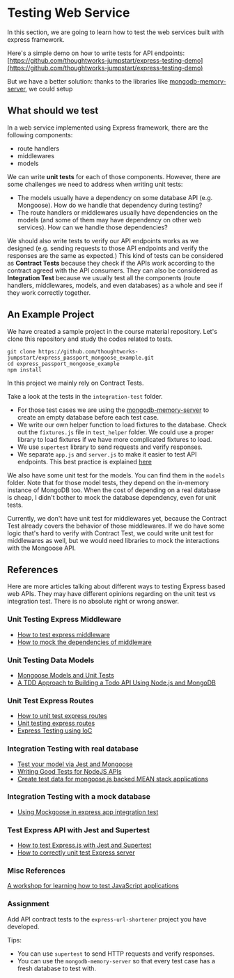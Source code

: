 # Testing Web Service

In this section, we are going to learn how to test the web services built with
express framework.

Here's a simple demo on how to write tests for API endpoints:
[https://github.com/thoughtworks-jumpstart/express-testing-demo](https://github.com/thoughtworks-jumpstart/express-testing-demo)

But we have a better solution: thanks to the libraries like
[mongodb-memory-server](https://github.com/nodkz/mongodb-memory-server), we
could setup 
## What should we test

In a web service implemented using Express framework, there are the following components:

* route handlers
* middlewares
* models

We can write **unit tests** for each of those components. However, there are some challenges we need to address when writing unit tests:

* The models usually have a dependency on some database API \(e.g. Mongoose\). How do we handle that dependency during testing?
* The route handlers or middlewares usually have dependencies on the models \(and some of them may have dependency on other web services\). How can we handle those dependencies?

We should also write tests to verify our API endpoints works as we designed \(e.g. sending requests to those API endpoints and verify the responses are the same as expected.\) This kind of tests can be considered as **Contract Tests** because they check if the APIs work according to the contract agreed with the API consumers. They can also be considered as **Integration Test** because we usually test all the components \(route handlers, middlewares, models, and even databases\) as a whole and see if they work correctly together.

## An Example Project

We have created a sample project in the course material repository. Let's clone this repository and study the codes related to tests.

```text
git clone https://github.com/thoughtworks-jumpstart/express_passport_mongoose_example.git
cd express_passport_mongoose_example
npm install
```

In this project we mainly rely on Contract Tests.

Take a look at the tests in the `integration-test` folder.

* For those test cases we are using the [mongodb-memory-server](https://github.com/nodkz/mongodb-memory-server) to create an empty database before each test case.
* We write our own helper function to load fixtures to the database. Check out the `fixtures.js` file in `test_helper` folder. We could use a proper library to load fixtures if we have more complicated fixtures to load.
* We use `supertest` library to send requests and verify responses.
* We separate `app.js` and `server.js` to make it easier to test API endpoints. This best practice is explained [here](https://github.com/i0natan/nodebestpractices/blob/master/sections/projectstructre/separateexpress.md)

We also have some unit test for the models. You can find them in the `models` folder. Note that for those model tests, they depend on the in-memory instance of MongoDB too. When the cost of depending on a real database is cheap, I didn't bother to mock the database dependency, even for unit tests.

Currently, we don't have unit test for middlewares yet, because the Contract Test already covers the behavior of those middlewares. If we do have some logic that's hard to verify with Contract Test, we could write unit test for middlewares as well, but we would need libraries to mock the interactions with the Mongoose API.

## References

Here are more articles talking about different ways to testing Express based web APIs. They may have different opinions regarding on the unit test vs integration test. There is no absolute right or wrong answer.

### Unit Testing Express Middleware

* [How to test express middleware](https://codeburst.io/unit-testing-in-express-with-promise-based-middleware-and-controllers-7d3d59ae61f8)
* [How to mock the dependencies of middleware](https://www.terlici.com/2015/09/21/node-express-controller-testing.html)

### Unit Testing Data Models

* [Mongoose Models and Unit Tests](https://codeutopia.net/blog/2016/06/10/mongoose-models-and-unit-tests-the-definitive-guide/)
* [A TDD Approach to Building a Todo API Using Node.js and MongoDB](https://semaphoreci.com/community/tutorials/a-tdd-approach-to-building-a-todo-api-using-node-js-and-mongodb)

### Unit Test Express Routes

* [How to unit test express routes](http://www.marclittlemore.com/how-to-unit-test-express-routes/)
* [Unit testing express routes](http://shakytakes.com/2016/04/04/unit-testing-express-routes/)
* [Express Testing using IoC](http://evanshortiss.com/development/javascript/2016/04/15/express-testing-using-ioc.html)

### Integration Testing with real database

* [Test your model via Jest and Mongoose](http://www.albertgao.xyz/2017/06/19/test-your-model-via-jest-and-mongoose/)
* [Writing Good Tests for NodeJS APIs](http://lucasfcosta.com/2017/04/06/Testing-NodeJS-APIs.html)
* [Create test data for mongoose.js backed MEAN stack applications](https://lostechies.com/johnteague/2014/07/23/create-test-data-for-mongoose-js-backed-mean-stack-applications/)

### Integration Testing with a mock database

* [Using Mockgoose in express app integration test](https://github.com/Mockgoose/Mockgoose/issues/43)

### Test Express API with Jest and Supertest

* [How to test Express.js with Jest and Supertest](http://www.albertgao.xyz/2017/05/24/how-to-test-expressjs-with-jest-and-supertest/)
* [How to correctly unit test Express server](https://glebbahmutov.com/blog/how-to-correctly-unit-test-express-server/)

### Misc References

[A workshop for learning how to test JavaScript applications](https://github.com/kentcdodds/testing-workshop)

### Assignment

Add API contract tests to the `express-url-shortener` project you have developed.

Tips:

* You can use `supertest` to send HTTP requests and verify responses.
* You can use the `mongodb-memory-server` so that every test case has a fresh database to test with.

